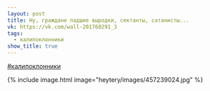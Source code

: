 ```yaml
---
layout: post
title: Ну, граждане падшие выродки, сектанты, сатанисты...
vk: https://vk.com/wall-201760291_3
tags:
  - калипоклонники
show_title: true
---
```

[#калипоклонники](poisk.html#калипоклонники)

{% include image.html image="heytery/images/457239024.jpg" %}